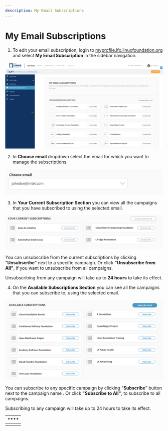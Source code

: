 ```yaml
---
description: My Email Subscriptions
---
```


# My Email Subscriptions

1. To edit your email subscription, login to [myprofile.lfx.linuxfoundation.org](https://myprofile.lfx.linuxfoundation.org/) and select **My Email Subscription** in the sidebar navigation.

![](../.gitbook/assets/email-subscriptions.png)



2. In **Choose email** dropdown select the email for which you want to manage the subscriptions.

![Choose Subscription Email ](../.gitbook/assets/image%20%289%29.png)

3. In **Your Current Subscription Section** you can view all the campaigns that you have subscribed to using the selected email. 

 

![Your Current Subscriptions ](../.gitbook/assets/image%20%2811%29.png)

You can unsubscribe from the current subscriptions by clicking "**Unsubscribe**" next to a specific campaign. Or click **"Unsubscribe from All"**, if you want to unsubscribe from all campaigns.   

Unsubscribing from any campaign will take up to **24 hours** to take its effect.  

4. On the **Available Subscriptions Section** you can see all the campaigns that you can subscribe to, using the selected email. 

![](../.gitbook/assets/image%20%2810%29.png)

You can subscribe to any specific campaign by clicking "**Subscribe**" button next to the campaign name . Or click **"Subscribe to All"**, to subscribe to all campaigns.   

Subscribing to any campaign will take up to 24 hours to take its effect.  

| \*\*\*\* |
| :--- |
|  |

